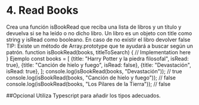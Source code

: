 # 4. Read Books
Crea una función isBookRead que reciba una lista de libros y un título y devuelva si se
ha leído o no dicho libro.
Un libro es un objeto con title como string y isRead como booleano. En caso de no
existir el libro devolver false
TIP: Existe un método de Array.prototype que te ayudará a buscar según un patrón.
function isBookRead(books, titleToSearch) {
// Implementation here
}
Ejemplo
const books = [
{title: "Harry Potter y la piedra filosofal", isRead: true},
{title: "Canción de hielo y fuego", isRead: false},
{title: "Devastación", isRead: true},
];
console.log(isBookRead(books, "Devastación")); // true
console.log(isBookRead(books, "Canción de hielo y fuego")); // false
console.log(isBookRead(books, "Los Pilares de la Tierra")); // false

##Opcional
Utiliza Typescript para añadir los tipos adecuados.
